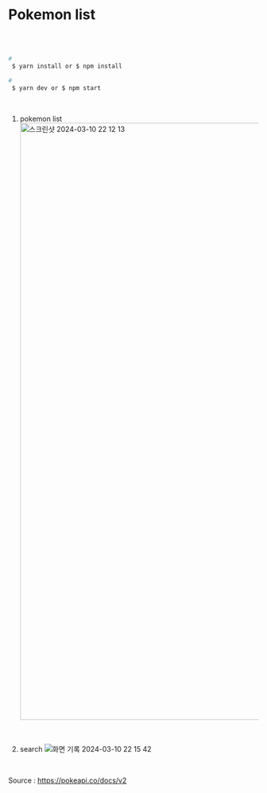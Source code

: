 <h1>Pokemon list</h1>
<br>

##

```bash
# 
 $ yarn install or $ npm install

#
 $ yarn dev or $ npm start
```

<br>

1. pokemon list
   <img width="1201" alt="스크린샷 2024-03-10 22 12 13" src="https://github.com/whddnjs1715/pokemonlist/assets/73818206/41b56614-367d-4716-9f3b-809e52175358">
<br>

2. search
   ![화면 기록 2024-03-10 22 15 42](https://github.com/whddnjs1715/pokemonlist/assets/73818206/d13dab26-c7f0-4278-b741-fea46bb95a53)
<br>







Source : https://pokeapi.co/docs/v2
